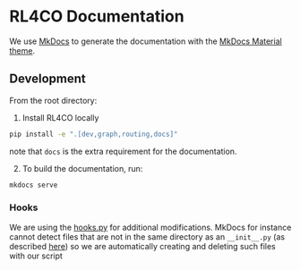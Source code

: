 # RL4CO Documentation

We use [MkDocs](https://www.mkdocs.org/) to generate the documentation with the [MkDocs Material theme](https://squidfunk.github.io/mkdocs-material/).

## Development

From the root directory:

1. Install RL4CO locally

```bash
pip install -e ".[dev,graph,routing,docs]"
```

note that `docs` is the extra requirement for the documentation.


2. To build the documentation, run:

```bash
mkdocs serve
```

### Hooks

We are using the [hooks.py](hooks.py) for additional modifications. MkDocs for instance cannot detect files that are not in the same directory as an `__init__.py` (as described [here](https://stackoverflow.com/questions/75232397/mkdocs-unable-to-find-modules)) so we are automatically creating and deleting such files with our script

